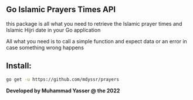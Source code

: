 ## Go Islamic Prayers Times API

this package is all what you need to retrieve the Islamic prayer times and Islamic Hijri date
in your Go application

All what you need is to call a simple function and expect data or an error
in case something wrong happens

## Install:

```sh
go get -u https://github.com/mdyssr/prayers
```

**Developed by Muhammad Yasser @ the 2022**
